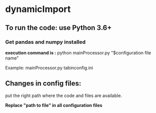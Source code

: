 # dynamicImport

## To run the code: use Python 3.6+

### Get pandas and numpy installed

**execution command is :**
python mainProcessor.py "$configuration file name"

Example: mainProcessor.py tabinconfig.ini


## Changes in config files:

put the right path where the code and files are available.

**Replace "path to file" in all configuration files**
